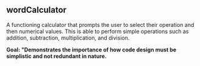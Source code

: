 ## wordCalculator

A functioning calculator that prompts the user to select their operation and then numerical values. This is able to perform simple operations such as addition, subtraction, multiplication, and division.

<strong> Goal: "Demonstrates the importance of how code design must be simplistic and not redundant in nature. </Strong>
